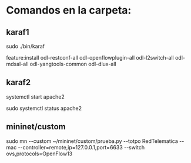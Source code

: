 # Comandos en la carpeta:
## karaf1
sudo ./bin/karaf

feature:install odl-restconf-all odl-openflowplugin-all odl-l2switch-all odl-mdsal-all odl-yangtools-common odl-dlux-all
## karaf2

systemctl start apache2

sudo systemctl status apache2


## mininet/custom

sudo mn --custom ~/mininet/custom/prueba.py --totpo RedTelematica --mac --controller=remote,ip=127.0.0.1,port=6633 --switch ovs,protocols=OpenFlow13

